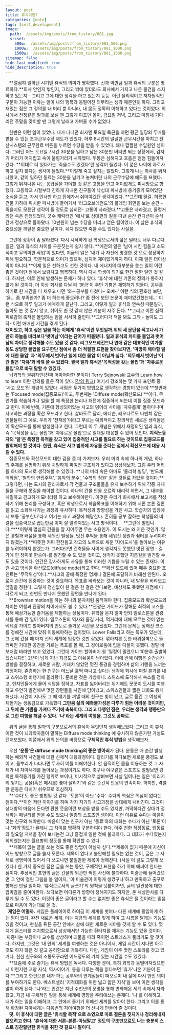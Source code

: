 ```yaml
---
layout: post
title: 휴식이란?
categories: [note]
tags: [self_development]
image:
  path:  /assets/img/posts/from_tistory/081.jpg
  srcset:
    500w:  /assets/img/posts/from_tistory/081_500.png
    1000w:  /assets/img/posts/from_tistory/081_1000.png
    1500w:  /assets/img/posts/from_tistory/081_1500.png
sitemap: false
hide_last_modified: true
hide_description: true
---
```


  


  


   **열심히 일하던 시기엔 휴식의 의미가 명확했다. 선과 악만큼 일과 휴식의 구분은 명료하다.**회사 안인지 밖인지, 그리고 밖에 있더라도 회사에서 가지고 나온 물건을 소지하고 있는지 - 그리고 그에 대한 생각을 하고 있는지 등등. 이런 물리적이고 저차원적인 구분이 가능한 이유는 일이 나의 행복과 동떨어진 의무라는 생각 때문인듯 하다. 그리고 재밌는 점은 그 정의를 내 머리 뿐 아니라, 내 몸도 정확히 이해하고 있다는 것이었다. 회사에서 전쟁같은 일과를 보낼 땐 그렇게 아프던 몸이, 금요일 저녁, 그리고 마침내 기다리던 주말을 맞이할 땐 그렇게 날래고 가벼울 수가 없었다. 

  


   한번은 이런 일이 있었다. 내가 다니던 회사엔 토요일 특근을 하면 평균 일당의 두배를 받을 수 있는 초과근무수당 제도가 있었다. 하루 8시간의 널널한 근무시간을 마치고 전산시스템의 근무완료 버튼을 누르면 수당을 받을 수 있었다. 꽤나 짭짤한 수입원인 셈이다. 그러던 어느 토요일 7시간 30분을 일하고 남은 30분만 버티면 되는 상황에서, 갑자기 머리가 어지럽고 속이 울렁거리기 시작했다. 두통은 심해지고 호흡은 점점 힘들어져 갔다. **이대로 더 있다가는 '죽을수도 있겠다'란 생각이 들었다. 이 젊은 나이에 과로사하고 싶지 않다는 생각이 들었다.**이렇게 죽고 싶지는 않았다. 그렇게 나는 회사를 뛰쳐나왔고, 같이 일하던 동료는 30분을 남기고 놓쳐버린 나의 근무수당에 애도를 표했다. 그렇게 뛰쳐나온 나는 응급실을 가야할 것 같은 고통을 안고 어이없게도 피시방으로 향했다. 고등학교 시절부터 친하게 지내온 친구들이 낙성대 피시방에 옹기종기 모여있단 소식을 듣고, 가서 인사만 하고 집에가서 쉬어야겠단 생각이었다. **그런데 웬걸. 허름한 건물 지하에 위치한 피시방에 들어가서 '리그오브레전드'의 플레잉 화면을 보는 순간 -죽을지도 모른단 생각이 들 정도로 심히던- 고통이 사라졌다.**고통은 사라졌고, 울렁거리던 속은 진정되었다. 궁수 캐릭터인 '애시'로 상대편의 킬을 따낸 순간 컨디션이 순식간에 정상으로 돌아왔다. 10만원이 넘는 수당을 버리고 얻은 킬이었다. 이 날은 휴식의 중요성을 깨달은 중요한 날이다. 쉬지 않으면 죽을 수도 있다는 사실을.

  


  


   그런데 상황이 좀 달라졌다. 다시 시작하게 된 학생으로서의 삶은 달라도 너무 다르다. 일단, 일과 휴식의 차이를 구분짓는게 쉽지 않다. **예전의 일은 '남이 시킨 힘들고 소모적이고 무의미한 작업'이 었다면, 지금의 일은 '내가 나 자신에 명령한 것'으로 성장하기 위해 필요하고, 학문적으로 의미가 있으며, 심지어 재미있기까지 하다. 이제 일은 더이상 악이 아니다.**이제 일은 선하고도 선한 것이다. 내 에너지의 대부분을 쏟는 일이 이런 좋은 것이란 점에서 보람차고 행복하다. 역시 다시 학생이 되기로 한건 잘한 일인 것 같다. 하지만, 이로 인해 발생하는 문제가 하나 있다. '휴식'에 대한 기존의 정의가 통하지 않게 된 것이다. 더 이상 회사를 다닐 때 '불금'이 주던 기쁨은 체험하기 힘들다. 공부를 하기로 한 시간을 다 채우고 나면 '와~ 공부를 마쳤다~ 오예~' 이런 식의 환호성 보단, '음... 좀 부족한가? 좀 더 하는게 좋으려나? 좀 전에 보던 논문이 재미있긴했는데...' 이런 식으로 하루 일과가 애매하게 끝난다. 그리고, 이렇게 일과 휴식의 연속성 때문일까, 놀아도 논 것 같지 않고, 쉬어도 쉰 것 같지 않은 기분이 자주 든다. **그리고 이런 심적 피로감의 축적은 몰입하는 힘을 서서히 줄인다.**그러다가 책을 봐도 그닥 - 놀아도 그닥- 이런 애매한 기간을 겪게 된다.  
**재미있고, 하고 싶은 일을 하는 이에게 '휴식'이란 무엇일까.**위의 세 문단을 적고나서 가만히 하늘을 바라보다**'벗어남'**이라는 단어가 떠올랐다. 일과 휴식의 차이를 몰입과 벗어남의 차이로 생각해볼 수도 있을 것 같다. 리그오브레전드나 연애 같은 대표적인 여가활동도 상당한 몰입을 요구한단 점에서 좀 더 적절한 표현을 찾아보자면, '마땅히 해야할 일에 대한 몰입' 과 '의무에서 벗어난 일에 대한 몰입'이 아닐까 싶다. '의무에서 벗어난'이란 말은 '자유'과 바꿔 쓸 수 있겠다. **결국 일과 휴식은****'목적성을 갖는 몰입'과 '자유로운 몰입'으로 바꿔 말할 수 있겠다.**  
   뇌과학의 권위자인(진짜 어마어마한 분이다) Terry Sejnowski 교수의 Learn how to learn 이란 강의를 들은 적이 있다.([강의 링크](https://www.coursera.org/learn/learning-how-to-learn)) 여기서 강조하는 몇 가지 포인트 중 '사고 모드'란 개념이 있었다. 사람은 두가지 방법으로 생각하는 경향이 있는데 **첫번째는 'Focused mode(집중모드)'이고, 두번째는 'Diffuse mode(확산모드)'**이다. 무언가를 학습하거나 일을 할 때 특정한 논리나 패턴에 집중하게 되는데 이를 집중 모드라고 한다. 이에 반해, 기존에 형성되어있는 사고의 덩어리 사이를 '자유롭게' 돌아다니며 사고하는 과정을 확산 모드라고 한다. 살바도르 달리, 에디슨, 레오나르도 다빈치 같은 인물들이 그 예로, 우리가 '천재성'이라고 부르는 예외적이고 창의적인 새로운 생각들은 이 확산모드를 통해 발생한다고 한다. 그런데 이 두 개념은 위에서 재정의된 일과 휴식, 즉 '목적성을 갖는 몰입'과 '자유로운 몰입'으로 일대일 대응할 수 있어 보인다. **지식노동자의 '일'은 특정한 목적을 갖고 있어 집중적인 사고를 필요로 하는 것이므로 집중모드를 발휘해야 할 것이다. 한편, 휴식은 사고 범위에 자유를 준다는 점에서 확산모드에 대응 시킬 수 있다.**  
   집중모드와 확산모드이 대한 감을 좀 더 가져보자. 우리 머리 속에 하나의 개념, 하나의 주제를 설명하기 위해 치밀하게 짜여진 구조체가 있다고 상상해보자. 그럼 우리 머리를 하나의 도시로 생각해볼 수 있겠다. **나의 머리 속은 아마도 '물리학 빌딩', '반도체 백화점', '철학의 연립주택', '음악의 분수', '수학의 정원' 같은 것들로 차있을 것이다.**그렇다면, 나는 도시의 관리자로서 각 건물과 구조물들을 유지 보수하기 위해 각종 자재들을 구해와 못질을 해야할 것이다. 하나의 건물 안을 오르락 내리락 하면서, 그 내부를 치밀하고 견고하게 모니터링 하고 보수해야한다. 이것은 우리가 회사에서 보고서를 작성하기 위해 논리를 구성하고, 혹은 학생으로서 학습목표를 이해하기 위해 서론 본론 결론을 읽고 소화해나가는 과정과 유사하다. 목적성과 방향성을 가진 사고. 학습자의 입장에서 보통 '공부한다'라고 여기는 사고 과정에 해당한다. 흔히들 공부 잘하는 학생들의 비결을 집중력으로 꼽는만큼 이미 잘 알려져있는 사고 방식이다.    **그런데 말입니다.****이렇게 열심히 건물을 잘 지어두면 무슨 소용인가. 이 도시는 왜 지은 것인가. 많은 경험과 배움을 통해 세워진 빌딩들, 멋진 추억을 통해 세워진 정원과 쉼터를 누려야하지 않겠는가.**따뜻한 커피 한잔들고 각고의 노력으로 세운 '자아도시'를 돌아보는 여유를 누려야하지 않겠는가. 그러다보면 건축물들 사이에 생각지도 못했던 멋진 장면 - 길가에 핀 장미꽃 한송이-를 발견할 수 도 있을 것이고, 생각지 못했던 지름길을 발견할 수 도 있을 것이다. 인간은 감사하게도 사유를 통해 이러한 기쁨을 누릴 수 있는 존재다. 이런 사고 방식을 확산모드(diffuse mode)라고 한다. **확산 모드에 있어 매우 중요한 포인트는 '무작위성'이다.**사고의 끝에 특정한 명제나 결론에 도달하기 바래선 안된다. 오로지 순간에 집중하는 것이 중요하다. 목표를 바라보는 것이 아니라, 내 발끝을 바라보고 앞길을 정한다. 그렇게 정신없이 한 걸음 한 걸음 걷다보면, 예상치도 못했던 지점에 다다르게 되고, 한번도 만나지 못했던 장면을 만나게 된다.   
   **Brownian motion을 하는 하나의 분자처럼 움직여야 한다. 집중모드와 확산모드의 차이는 여행과 관광의 차이에서도 볼 수 있다.**관광은 가이드가 정해둔 최적의 코스를 통해 예상가능한 즐거움을 체험하는 상품이다. 유학을 온지 얼마 안되 옐로스톤을 관광사를 통해 간 일이 있다. 옐로스톤의 역사와 즐길 거리, 먹거리에 대해 모르는 것이 없는 베테랑 가이드 할아버지의 인도로 즐거운 시간을 보냈었다. 그런데 문제는 정해진 코스를 정해진 시간에 맞춰 이동해야하는 점이었다. Lower Falls라고 하는 폭포가 있는데, 그 곳에 갔을 때 마치 신의 세계에 입장한 것만 같았다. 깎아지른 듯한 바위절벽으로 둘러싸인 거대한 공간을 가르는 폭포를 볼 때, 그 경이로움에 입을 다물지 못했다. 정말 바보처럼 바라만 보고 있었다. 그런데 가이드 할아버지 왈 '일정이 밀렸으니 10분후 출발하겠습니다!!'. 2년이 넘게 지난 지금도 그 아쉬움이 남아있다. 이에 반해 여행은 순간순간 방향을 결정하고, 새로운 사람, 기대치 않았던 멋진 풍경을 경험하며 삶의 기쁨을 느끼는 과정이다. 존경하는 한 친구는 어느날 훌쩍 떠나고 싶다는 생각에 회사에 며칠 휴가를 내고 스위스행 비행기에 올라탔다. 준비한 것은 가방하나. 스위스에 도착해서 숙소를 정하고, 현지인들에게 물어 식당을 정하고, 차표를 잃어버리는 위기에도 꿋꿋이 도시를 여행하고 우연히 발견해낸 멋진 장면들을 사진에 담아냈고, 스위스인들과 짧은 대화도 용케 해냈다. 시간이 지나도 그 때 얘기를 꺼낼 때의 친구는 빛이 났고, 글로 옮긴 그 여행의 체험기는 생동감으로 가득했다.**그만큼 삶의 예측불가성은 다루기 힘든 어려운 것이지만, 그 뒤에 큰 기쁨을 가져다 주기에 축복이다. 그리고 다행인 점은, 우리는 생각과 행동만으로 그런 여행을 해낼 수 있다. '나'라는 세계의 여행을. 그것도 공짜로.**  
  


  


  


   위의 글을 통해 일과의 구분으로서의 휴식이 무엇인지 생각해보았다. 그리고 이 휴식이란 것이 뇌과학자들이 말하는 Diffuse mode thinking 에 유사하지 않은가란 가설도 던져보았다. 이쯤에서 위의 논의를 바탕으로 **구체적인 휴식 방법**을 생각해보자. 

  
   우선 **'운동'은 diffuse mode thinking의 좋은 방아쇠**가 된다. 운동은 매 순간 발생하는 예외적 사건들에 대한 신체적 대응과정이다. 달리기를 하다보면 새로운 풍경도 보이고, 돌뿌리가 나타나면 무사히 이를 피해야한다. 안 움직이던 몸을 이용하는 것 그 자체가 내 자아세계를 돌아보는 과정이기도 하다. 축구나 야구같은 스포츠도 얼필보면 강력한 목적동기를 가진 행위로 보이나, 미시적으로 살펴보면 사실 일어나는 일은 '이리저리 튕기는 공을(혹은 메시를) 쫓아 달리기'와 같은 순간적 반응의 연속이다. 하지만, 격렬한 운동은 다치기 쉬우므로 조심하자.   
   **'수다'도 좋은 방법일 것 같다. '토론'이 아닌 '수다'. 수다의 핵심은 핵심이 없다는 점이다.**이런 저런 이야기를 하며 각자 자기의 사고과정을 상대에게 내비친다. 그것이 상대방의 마음에 든다면 환한 웃음이란 보상을 받을 수도 있지만, 까딱하다간 상대가 정색하는 페널티를 받을 수도 있으니 일종의 스포츠인 셈이다. 이런 이유로 수다는 마음이 맞는 친구와 해야한다. 마음이 맞는 친구가 아닌 '동료'와의 대화는 수다가 아닌 '토론'이나 '회의'정도가 될테니 그 차이를 명확히 구분하여야 한다. 아주 친한 직장동료, 랩동료와 일요일 저녁을 같이 보내는건 그냥 즐겁게 일한 것에 불과하다. 그 대화가 수다였는지 회의였는지는 월요병의 정도를 통해 확인할 수 있다.  
   **제목이 없는 글을 쓰는 것도 좋은 방법이 아닐까 싶다.**제목이 없기 때문에 자신이 어느 방향으로 글을 쓸지 모른다. 제목이 없다고 불안해할 필요는 없는 것이, 글은 그 자체로 생명력이 있어서 다 쓰고나면 붙일만한 제목이 정해진다. (사실 이 글도 그렇게 쓰였다.) 한 가지 중요한 점은 글을 쓰는 동안, 구체적인 표현을 하기 위해 애써야 한다는 점이다. 추상적인 표현의 글은 건물의 외관만 찍힌 사진에 불과하다. 미술관에 들어갔으면 그 안에 걸린 그림을 볼 일이지, '아 미술관이 이렇게 생겼구나'하고 만족하고 출구로 향해선 안될 일이다. '휴식으로서의 글쓰기'의 원칙을 덧붙이자면, 글의 일관성에 대한 압박감을 줄여야한다. 쓰다보면 어디론가 방향이 정해지기도 하지만, 온 세상만사를 다루게 될 수 도 있다. 이것이 좋은 글이라고 할 수는 없지만 좋은 휴식은 될 것이라는 믿음으로 마음이 가는대로 쓸 것.  
  **게임은 어떨까.** 게임은 플레이어로 하여금 이 세계를 벗어나 다른 세계에 몰입하게 하는 힘이 있다. 완전 새로운 세계. 이는 지금의 세계를 잊게 하여 그 시름을 달래는 기능도 있을 것이고, 현실을 뒤튼 공간 안에서 삶에 대한 새로운 시야를 갖게 할 수 도 있다. 멋지게 몬스터를 처치함으로서 상상에서만 가능한 환타지를 채우는 기능도 있을 것이다.  짜증나는 부장이나 교수를 상상하며 괴물을 때려 죽이면 스트레스가 풀리기도 할 것이다. 하지만, 그것은 '내 안의' 세계를 여행하는 것은 아니어서, 게임 시간이 지나면 아무것도 하지 않은 것 같고 공허함으로 가득하다. 다만, 게임이 아주 멋진 스토리를 갖고 있거나, 친한 친구와의 소통도구라면 어느정도의 가치 있는 시간일 수도 있겠다.   
   **요즘에 주로 즐기는 휴식 방법은 독서다. 다양한 분야, 특히 과학과 동떨어져있으면서 이런저런 교양 지식, 역사이야기, 등을 다루는 책을 읽다보면 '휴가'나온 기분이 든다.**그리고 한편으론 내가 하는 공부와의 연계점들이 떠오르며 내 삶에 다시 한번 의미를 부여하기도 한다. 베스트셀러 '지적대화를 위한 넓고 얇은 지식'을 보며 이런 생각을 많이 하게 된다. '나'라는 인간은 지난 수천년의 문명을 통해 변화해온 세계 속에서 자라왔고, 지금 내 구체적인 일을 통해 세계에 영향을 주려애쓰는 존재다. '나'를 이해하고, 내가 하는 일을 이해하고, 그 안에서 즐기기 위해선 세계를 알아야 한다. 그리고 이를 통해 확장된 자아세계는 다음번의 자아여행을 더 신나게 만들어 줄 것이다.  
   **덧. 이 휴식에 대한 글은 '휴식할 목적'으로 쓰였으로 따로 결론을 짓지거나 정리해내지 않으려고 한다. '휴식에 대한 서론-본론-아님말고' 정도의 구조만으로도 나는 충분히 스스로 칭찬할만한 휴식을 취한 것 같으니 말이다.**  


